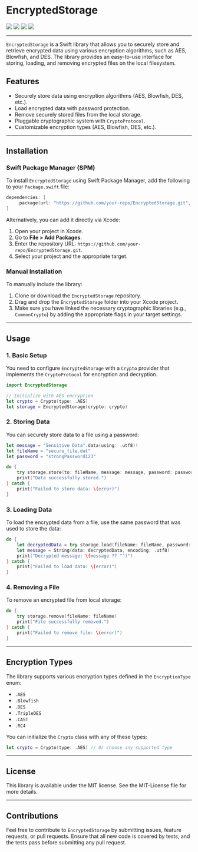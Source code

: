 # EncryptedStorage

![](https://img.shields.io/badge/Swift-5.4-green.svg)
![](https://img.shields.io/badge/iOS-11-green.svg)
![](https://img.shields.io/badge/macOS-10.13-green.svg)
![](https://img.shields.io/badge/license-MIT-blue.svg)

---

`EncryptedStorage` is a Swift library that allows you to securely store and retrieve encrypted data using various encryption algorithms, such as AES, Blowfish, and DES. The library provides an easy-to-use interface for storing, loading, and removing encrypted files on the local filesystem. 

## Features

- Securely store data using encryption algorithms (AES, Blowfish, DES, etc.).
- Load encrypted data with password protection.
- Remove securely stored files from the local storage.
- Pluggable cryptographic system with `CryptoProtocol`.
- Customizable encryption types (AES, Blowfish, DES, etc.).

---

## Installation

### Swift Package Manager (SPM)

To install `EncryptedStorage` using Swift Package Manager, add the following to your `Package.swift` file:

```swift
dependencies: [
    .package(url: "https://github.com/your-repo/EncryptedStorage.git", from: "1.0.0")
]
```

Alternatively, you can add it directly via Xcode:

1. Open your project in Xcode.
2. Go to **File > Add Packages**.
3. Enter the repository URL: `https://github.com/your-repo/EncryptedStorage.git`.
4. Select your project and the appropriate target.

### Manual Installation

To manually include the library:

1. Clone or download the `EncryptedStorage` repository.
2. Drag and drop the `EncryptedStorage` folder into your Xcode project.
3. Make sure you have linked the necessary cryptographic libraries (e.g., `CommonCrypto`) by adding the appropriate flags in your target settings.

---

## Usage

### 1. Basic Setup

You need to configure `EncryptedStorage` with a `Crypto` provider that implements the `CryptoProtocol` for encryption and decryption.

```swift
import EncryptedStorage

// Initialize with AES encryption
let crypto = Crypto(type: .AES)
let storage = EncryptedStorage(crypto: crypto)
```

### 2. Storing Data

You can securely store data to a file using a password:

```swift
let message = "Sensitive Data".data(using: .utf8)!
let fileName = "secure_file.dat"
let password = "strongPassword123"

do {
    try storage.store(to: fileName, message: message, password: password)
    print("Data successfully stored.")
} catch {
    print("Failed to store data: \(error)")
}
```

### 3. Loading Data

To load the encrypted data from a file, use the same password that was used to store the data:

```swift
do {
    let decryptedData = try storage.load(fileName: fileName, password: password)
    let message = String(data: decryptedData, encoding: .utf8)
    print("Decrypted message: \(message ?? "")")
} catch {
    print("Failed to load data: \(error)")
}
```

### 4. Removing a File

To remove an encrypted file from local storage:

```swift
do {
    try storage.remove(fileName: fileName)
    print("File successfully removed.")
} catch {
    print("Failed to remove file: \(error)")
}
```

---

## Encryption Types

The library supports various encryption types defined in the `EncryptionType` enum:

- `.AES`
- `.Blowfish`
- `.DES`
- `.TripleDES`
- `.CAST`
- `.RC4`

You can initialize the `Crypto` class with any of these types:

```swift
let crypto = Crypto(type: .AES) // Or choose any supported type
```

---

## License

This library is available under the MIT license. See the MIT-License file for more details.

---

## Contributions

Feel free to contribute to `EncryptedStorage` by submitting issues, feature requests, or pull requests. Ensure that all new code is covered by tests, and the tests pass before submitting any pull request.
